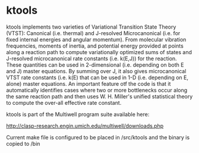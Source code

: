# ktools

ktools implements two varieties of Variational Transition State Theory (VTST):
Canonical (i.e. thermal) and J-resolved Microcanonical (i.e. for fixed internal energies and
angular momentum). From molecular vibration frequencies, moments of inertia, and potential
energy provided at points along a reaction path to compute variationally optimized sums of states
and J-resolved microcanonical rate constants (i.e. k(E,J)) for the reaction. These quantities can be
used in 2-dimensional (i.e. depending on both E and J) master equations. By summing over J, it
also gives microcanonical VTST rate constants (i.e. k(E) that can be used in 1-D (i.e. depending
on E, alone) master equations. An important feature otf the code is that it automatically identifies
cases where two or more bottlenecks occur along the same reaction path and then uses W. H.
Miller's unified statistical theory to compute the over-all effective rate constant.

ktools is part of the Multiwell program suite available here:

http://clasp-research.engin.umich.edu/multiwell/downloads.php

Current make file is configured to be placed in <multiwell-2017>/src/ktools and the binary is copied to <multiwell-2017>/bin
